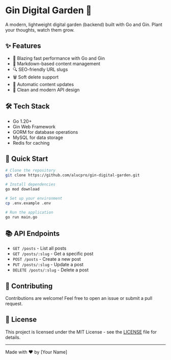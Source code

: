 # Gin Digital Garden 🌱

A modern, lightweight digital garden (backend) built with Go and Gin. Plant your thoughts, watch them grow.

## ✨ Features

- 🚀 Blazing fast performance with Go and Gin
- 📝 Markdown-based content management
- 🔍 SEO-friendly URL slugs
- 🗑️ Soft delete support
- 🔄 Automatic content updates
- 🎨 Clean and modern API design

## 🛠️ Tech Stack

- Go 1.20+
- Gin Web Framework
- GORM for database operations
- MySQL for data storage
- Redis for caching

## 🚀 Quick Start

```bash
# Clone the repository
git clone https://github.com/alucpro/gin-digital-garden.git

# Install dependencies
go mod download

# Set up your environment
cp .env.example .env

# Run the application
go run main.go
```

## 📚 API Endpoints

- `GET /posts` - List all posts
- `GET /posts/:slug` - Get a specific post
- `POST /posts` - Create a new post
- `PUT /posts/:slug` - Update a post
- `DELETE /posts/:slug` - Delete a post

## 🤝 Contributing

Contributions are welcome! Feel free to open an issue or submit a pull request.

## 📄 License

This project is licensed under the MIT License - see the [LICENSE](LICENSE) file for details.

---

Made with ❤️ by [Your Name]
